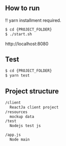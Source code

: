 
## How to run

!! yarn installment required.
```bash
$ cd {PROJECT_FOLDER}
$ ./start.sh
```
http://localhost:8080

## Test

```bash
$ cd {PROJECT_FOLDER}
$ yarn test
```

## Project structure

```bash
/client
  ReactJa client project
/resources
  mockup data
/test
  Nodejs test js

/app.js
  Node main
```
